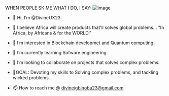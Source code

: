 WHEN PEOPLE SK ME WHAT I DO, I SAY:
![image](https://user-images.githubusercontent.com/96517814/194907260-ef1303dc-8018-49e8-be84-6fa6ae0d070b.png)

- 👋 Hi, I’m @DivineUX23

- 👑 I believe Africa will create products that'll solves global problems... "In Africa, by Africans & for the WORLD."

- 👀 I’m interested in Blockchain developmet and Quantum computing.

- 🌱 I’m currently learning Sofware engineering.

- 💞️ I’m looking to collaborate on projects that solves complex problems.

- 🚀GOAL: Devoting my skills to Solving complex problems, and tackling wicked problems.

- 📫 How to reach me @ divineigbinoba23@gmail.com

<!---
DivineUX23/DivineUX23 is a ✨ special ✨ repository because its `README.md` (this file) appears on your GitHub profile.
You can click the Preview link to take a look at your changes.
--->
